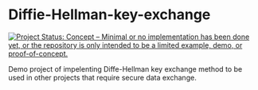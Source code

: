 # Diffie-Hellman-key-exchange

[![Project Status: Concept – Minimal or no implementation has been done yet, or the repository is only intended to be a limited example, demo, or proof-of-concept.](https://www.repostatus.org/badges/latest/concept.svg)](https://www.repostatus.org/#concept)

Demo project of impelenting Diffe-Hellman key exchange method to be used in other projects that require secure data exchange.

